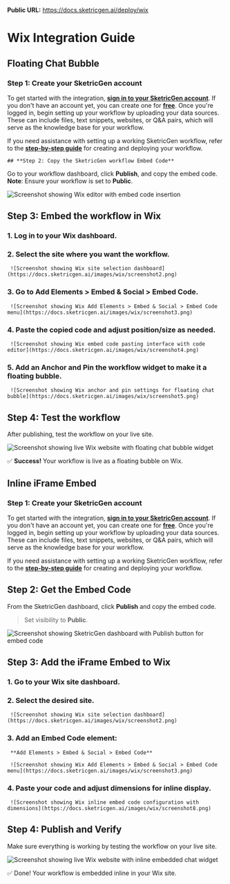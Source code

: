 **Public URL:** https://docs.sketricgen.ai/deploy/wix

# Wix Integration Guide

## Floating Chat Bubble

### **Step 1: Create your SketricGen account**

To get started with the integration, **[sign in to your SketricGen account](https://app.sketricgen.ai)**. If you don't have an account yet, you can create one for **[free](https://app.sketricgen.ai)**. Once you're logged in, begin setting up your workflow by uploading your data sources. These can include files, text snippets, websites, or Q&A pairs, which will serve as the knowledge base for your workflow.

If you need assistance with setting up a working SketricGen workflow, refer to the **[step-by-step guide](https://docs.sketricgen.ai/getting-started/quickstart)** for creating and deploying your workflow.
    
    ## **Step 2: Copy the SketricGen workflow Embed Code**

  Go to your workflow dashboard, click **Publish**, and copy the embed code.  
  **Note**: Ensure your workflow is set to **Public**.

  ![Screenshot showing Wix editor with embed code insertion](https://docs.sketricgen.ai/images/wix/screenshot1.png)

  ## **Step 3: Embed the workflow in Wix**

  ### 1. Log in to your Wix dashboard.  
  ### 2. Select the site where you want the workflow.

     ![Screenshot showing Wix site selection dashboard](https://docs.sketricgen.ai/images/wix/screenshot2.png)

  ### 3. Go to **Add Elements > Embed & Social > Embed Code**.

     ![Screenshot showing Wix Add Elements > Embed & Social > Embed Code menu](https://docs.sketricgen.ai/images/wix/screenshot3.png)

  ### 4. Paste the copied code and adjust position/size as needed.

     ![Screenshot showing Wix embed code pasting interface with code editor](https://docs.sketricgen.ai/images/wix/screenshot4.png)

  ### 5. Add an **Anchor** and **Pin** the workflow widget to make it a floating bubble.

     ![Screenshot showing Wix anchor and pin settings for floating chat bubble](https://docs.sketricgen.ai/images/wix/screenshot5.png)

  ## **Step 4: Test the workflow**

  After publishing, test the workflow on your live site.

  ![Screenshot showing live Wix website with floating chat bubble widget](https://docs.sketricgen.ai/images/wix/screenshot6.png)

✅ **Success!** Your workflow is live as a floating bubble on Wix.

## Inline iFrame Embed

### **Step 1: Create your SketricGen account**

To get started with the integration, **[sign in to your SketricGen account](https://app.sketricgen.ai)**. If you don't have an account yet, you can create one for **[free](https://app.sketricgen.ai)**. Once you're logged in, begin setting up your workflow by uploading your data sources. These can include files, text snippets, websites, or Q&A pairs, which will serve as the knowledge base for your workflow.

If you need assistance with setting up a working SketricGen workflow, refer to the **[step-by-step guide](https://docs.sketricgen.ai/getting-started/quickstart)** for creating and deploying your workflow.

  ## **Step 2: Get the Embed Code**

  From the SketricGen dashboard, click **Publish** and copy the embed code.  
  > Set visibility to **Public**.

  ![Screenshot showing SketricGen dashboard with Publish button for embed code](https://docs.sketricgen.ai/images/wix/screenshot7.png)

  ## **Step 3: Add the iFrame Embed to Wix**

  ### 1. Go to your Wix site dashboard.  
  ### 2. Select the desired site.

     ![Screenshot showing Wix site selection dashboard](https://docs.sketricgen.ai/images/wix/screenshot2.png)

  ### 3. Add an **Embed Code** element:  
     **Add Elements > Embed & Social > Embed Code**

     ![Screenshot showing Wix Add Elements > Embed & Social > Embed Code menu](https://docs.sketricgen.ai/images/wix/screenshot3.png)

  ### 4. Paste your code and adjust dimensions for inline display.

     ![Screenshot showing Wix inline embed code configuration with dimensions](https://docs.sketricgen.ai/images/wix/screenshot8.png)

  ## **Step 4: Publish and Verify**

  Make sure everything is working by testing the workflow on your live site.

  ![Screenshot showing live Wix website with inline embedded chat widget](https://docs.sketricgen.ai/images/wix/screenshot9.png)

✅ Done! Your workflow is embedded inline in your Wix site.
